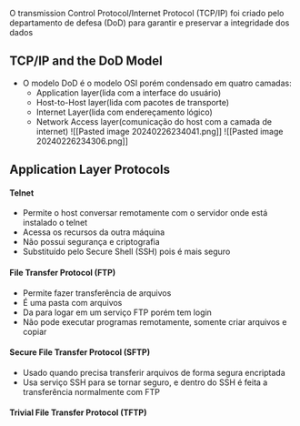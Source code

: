 O transmission Control Protocol/Internet Protocol (TCP/IP) foi criado pelo departamento de defesa (DoD) para garantir e preservar a integridade dos dados
## TCP/IP and the DoD Model
- O modelo DoD é o modelo OSI porém condensado em quatro camadas:
	- Application layer(lida com a interface do usuário)
	- Host-to-Host layer(lida com pacotes de transporte)
	- Internet Layer(lida com endereçamento lógico)
	- Network Access layer(comunicação do host com a camada de internet)
![[Pasted image 20240226234041.png]]
![[Pasted image 20240226234306.png]]

## Application Layer Protocols
#### Telnet 
- Permite o host conversar remotamente com o servidor onde está instalado o telnet
- Acessa os recursos da outra máquina
- Não possui segurança e criptografia
- Substituído pelo Secure Shell (SSH) pois é mais seguro
#### File Transfer Protocol (FTP)
- Permite fazer transferência de arquivos
- É uma pasta com arquivos
- Da para logar em um serviço FTP porém tem login
- Não pode executar programas remotamente, somente criar arquivos e copiar
#### Secure File Transfer Protocol (SFTP)
- Usado quando precisa transferir arquivos de forma segura encriptada
- Usa serviço SSH para se tornar seguro, e dentro do SSH é feita a transferência normalmente com FTP
#### Trivial File Transfer Protocol (TFTP)



